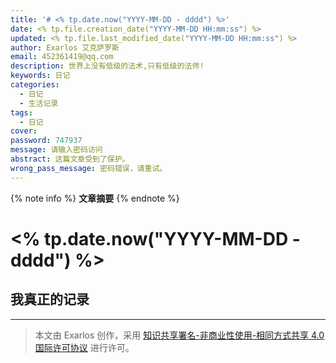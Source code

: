 ```yaml
---
title: '# <% tp.date.now("YYYY-MM-DD - dddd") %>'
date: <% tp.file.creation_date("YYYY-MM-DD HH:mm:ss") %>
updated: <% tp.file.last_modified_date("YYYY-MM-DD HH:mm:ss") %>
author: Exarlos 艾克萨罗斯
email: 452361419@qq.com
description: 世界上没有低级的法术,只有低级的法师!
keywords: 日记
categories:
  - 日记
  - 生活记录
tags:
  - 日记
cover: 
password: 747937
message: 请输入密码访问
abstract: 这篇文章受到了保护。
wrong_pass_message: 密码错误，请重试。
---
```

<!-- 在此处添加文章摘要 -->
{% note info %}
**文章摘要**
{% endnote %}

<!-- more -->

# <% tp.date.now("YYYY-MM-DD - dddd") %>

## 我真正的记录


---
> 本文由 Exarlos 创作，采用 [知识共享署名-非商业性使用-相同方式共享 4.0 国际许可协议](http://creativecommons.org/licenses/by-nc-sa/4.0/) 进行许可。

<!-- Obsidian 元数据 (不会影响 Hexo 解析) -->
<!-- 
创建时间: <% tp.file.creation_date("YYYY-MM-DD-dddd HH:mm") %> 
year: <% tp.date.now("YYYY") %>
month: <% tp.date.now("MM") %>
week: <% tp.date.now("WW") %>
day: <% tp.date.now("DD") %>
-->